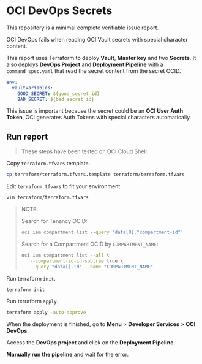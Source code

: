 # OCI DevOps Secrets

This repository is a minimal complete verifiable issue report.

OCI DevOps fails when reading OCI Vault secrets with special character content.

This report uses Terraform to deploy **Vault**, **Master key** and two **Secrets**. It also deploys **DevOps Project** and **Deployment Pipeline** with a `command_spec.yaml` that read the secret content from the secret OCID.

```yaml
env:
  vaultVariables:
    GOOD_SECRET: ${good_secret_id}
    BAD_SECRET: ${bad_secret_id}
```

This issue is important because the secret could be an **OCI User Auth Token**, OCI generates Auth Tokens with special characters automatically.

## Run report

> These steps have been tested on OCI Cloud Shell.

Copy `terraform.tfvars` template.

```bash
cp terraform/terraform.tfvars.template terraform/terraform.tfvars
```

Edit `terraform.tfvars` to fit your environment.

```bash
vim terraform/terraform.tfvars
```

> 
> NOTE:
>
> Search for Tenancy OCID:
> ```bash
> oci iam compartment list --query 'data[0]."compartment-id"'
> ```
> 
> Search for a Compartment OCID by `COMPARTMENT_NAME`:
> ```bash
> oci iam compartment list --all \
>    --compartment-id-in-subtree true \
>    --query "data[].id" --name "COMPARTMENT_NAME"
> ```
> 


Run terraform `init`.

```bash
terraform init
```

Run terraform `apply`.

```bash
terraform apply -auto-approve
```

When the deployment is finished, go to **Menu** > **Developer Services** > **OCI DevOps**.

Access the **DevOps project** and click on the **Deployment Pipeline**.

**Manually run the pipeline** and wait for the error.
